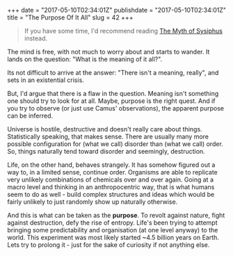 +++
date = "2017-05-10T02:34:01Z"
publishdate = "2017-05-10T02:34:01Z"
title = "The Purpose Of It All"
slug = 42
+++

> If you have some time, I'd recommend reading [The Myth of
> Sysiphus](https://www.goodreads.com/book/show/11987.The_Myth_of_Sisyphus_and_Other_Essays?ac=1&from_search=true)
> instead.

The mind is free, with not much to worry about and starts to wander. It lands on
the question: "What is the meaning of it all?".

Its not difficult to arrive at the answer: "There isn't a meaning, really", and
sets in an existential crisis.

But, I'd argue that there is a flaw in the question. Meaning isn't something one
should try to look for at all. Maybe, purpose is the right quest. And if you try
to observe (or just use Camus' observations), the apparent purpose can be
inferred.

Universe is hostile, destructive and doesn't really care about things.
Statistically speaking, that makes sense. There are usually many more possible
configuration for (what we call) disorder than (what we call) order. So, things
naturally tend toward disorder and seemingly, destruction.

Life, on the other hand, behaves strangely. It has somehow figured out a way to,
in a limited sense, continue order. Organisms are able to replicate very
unlikely combinations of chemicals over and over again. Going at a macro level
and thinking in an anthropocentric way, that is what humans seem to do as well -
build complex structures and ideas which would be fairly unlikely to just
randomly show up naturally otherwise.

And this is what can be taken as the **purpose**. To revolt against nature,
fight against destruction, defy the rise of entropy. Life's been trying to
attempt bringing some predictability and organisation (at one level anyway) to
the world. This experiment was most likely started ~4.5 billion years on Earth.
Lets try to prolong it - just for the sake of curiosity if not anything else.
